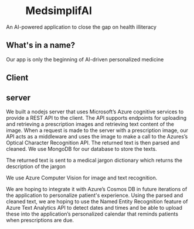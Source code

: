 &nbsp;&nbsp;&nbsp;&nbsp;&nbsp;&nbsp;&nbsp;&nbsp;MedsimplifAI
=================================================
An AI-powered application to close the gap on health illiteracy

What's in a name?
-----------------
Our app is only the beginning of AI-driven personalized medicine

Client
------

server
------
We built a nodejs server that uses Microsoft’s Azure cognitive services to provide a REST API to the client. The API supports endpoints for uploading and retrieving a prescription images and retrieving text content of the image. When a request is made to the server with a prescription image, our API acts as a middleware and uses the image to make a call to the Azures’s Optical Character Recognition API. The returned text is then parsed and cleaned. We use MongoDB for our database to store the texts.

The returned text is sent to a medical jargon dictionary which returns the description of the jargon

We use  Azure Computer Vision for image and text recognition. 

We are hoping to integrate it with Azure’s Cosmos DB in future iterations of the application to personalize patient's experience. Using the parsed and cleaned text, we are hoping to use the Named Entity Recognition feature of  Azure Text Analytics API to detect dates and times and be able to upload these into the application’s personalized calendar that reminds patients when prescriptions are due.

